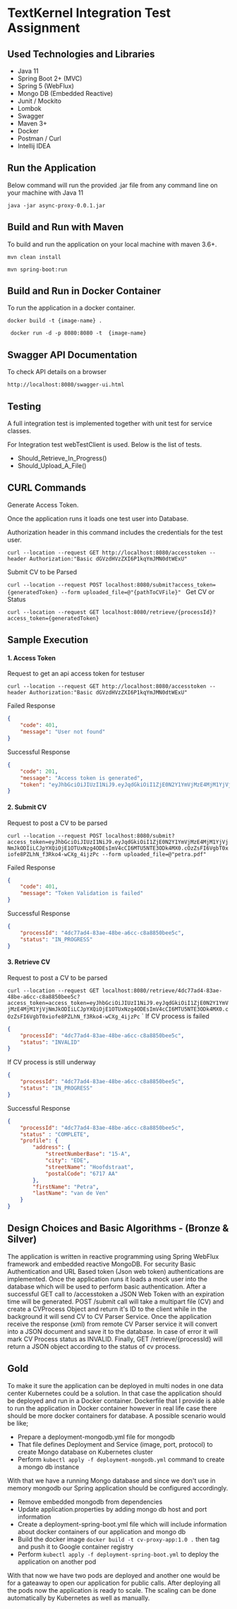 # TextKernel Integration Test Assignment

## Used Technologies and Libraries

+ Java 11
+ Spring Boot 2+ (MVC)
+ Spring 5 (WebFlux)
+ Mongo DB (Embedded Reactive)
+ Junit / Mockito
+ Lombok
+ Swagger
+ Maven 3+
+ Docker
+ Postman / Curl
+ Intellij IDEA

## Run the Application

Below command will run the provided .jar file from any command line on your machine with Java 11

`java -jar async-proxy-0.0.1.jar`
 

## Build and Run with Maven

To build and run the application on your local machine with maven 3.6+.

`mvn clean install`

`mvn spring-boot:run `

## Build and Run in Docker Container

To run the application in a docker container.

`docker build -t {image-name} .`

` docker run -d -p 8080:8080 -t  {image-name}`

## Swagger API Documentation ##

To check API details on a browser 

`http://localhost:8080/swagger-ui.html`

## Testing

A full integration test is implemented together with unit test for service classes.

For Integration test webTestClient is used. Below is the list of tests.

+ Should_Retrieve_In_Progress()
+ Should_Upload_A_File()


## CURL Commands

Generate Access Token.
 
Once the application runs it loads one test user into Database.

Authorization header in this command includes the credentials for the test user.
 
`curl --location --request GET http://localhost:8080/accesstoken --header Authorization:"Basic dGVzdHVzZXI6P1kqYmJMN0dtWExU" `

Submit CV to be Parsed

`curl --location --request POST localhost:8080/submit?access_token={generatedToken} --form uploaded_file=@"{pathToCVFile}"
`
Get CV or Status

`curl --location --request GET localhost:8080/retrieve/{processId}?access_token={generatedToken}`

## Sample Execution

#### 1. Access Token

Request to get an api access token for testuser

`curl --location --request GET http://localhost:8080/accesstoken --header Authorization:"Basic dGVzdHVzZXI6P1kqYmJMN0dtWExU" `

Failed Response
```json
{
    "code": 401,
    "message": "User not found"
}
```

Successful Response
```json
{
    "code": 201,
    "message": "Access token is generated",
    "token": "eyJhbGciOiJIUzI1NiJ9.eyJqdGkiOiI1ZjE0N2Y1YmVjMzE4MjM1YjVjNmJkODIiLCJpYXQiOjE1OTUxNzg4ODEsImV4cCI6MTU5NTE3ODk4MX0.cOzZsFI6VgbT0xiofe8PZLhN_f3Rko4-wCXg_4ijzPc"
}
```

#### 2. Submit CV

Request to post a CV to be parsed 

`curl --location --request POST localhost:8080/submit?access_token=eyJhbGciOiJIUzI1NiJ9.eyJqdGkiOiI1ZjE0N2Y1YmVjMzE4MjM1YjVjNmJkODIiLCJpYXQiOjE1OTUxNzg4ODEsImV4cCI6MTU5NTE3ODk4MX0.cOzZsFI6VgbT0xiofe8PZLhN_f3Rko4-wCXg_4ijzPc --form uploaded_file=@"petra.pdf"
`

Failed Response
```json
{
    "code": 401,
    "message": "Token Validation is failed"
}
```

Successful Response
```json
{
    "processId": "4dc77ad4-83ae-48be-a6cc-c8a8850bee5c",
    "status": "IN_PROGRESS"
}
```

#### 3. Retrieve CV

Request to post a CV to be parsed 

`curl --location --request GET localhost:8080/retrieve/4dc77ad4-83ae-48be-a6cc-c8a8850bee5c?access_token=access_token=eyJhbGciOiJIUzI1NiJ9.eyJqdGkiOiI1ZjE0N2Y1YmVjMzE4MjM1YjVjNmJkODIiLCJpYXQiOjE1OTUxNzg4ODEsImV4cCI6MTU5NTE3ODk4MX0.cOzZsFI6VgbT0xiofe8PZLhN_f3Rko4-wCXg_4ijzPc`
                                                                                                         `
If CV process is failed

```json
{
    "processId": "4dc77ad4-83ae-48be-a6cc-c8a8850bee5c",
    "status": "INVALID"
}
```

If CV process is still underway

```json
{
    "processId": "4dc77ad4-83ae-48be-a6cc-c8a8850bee5c",
    "status": "IN_PROGRESS"
}
```

Successful Response
```json
{
    "processId": "4dc77ad4-83ae-48be-a6cc-c8a8850bee5c",
    "status" : "COMPLETE",
    "profile": {
        "address": {
            "streetNumberBase": "15-A",
            "city": "EDE",
            "streetName": "Hoofdstraat",
            "postalCode": "6717 AA"
        },
        "firstName": "Petra",
        "lastName": "van de Ven"
    }
}
```

## Design Choices and Basic Algorithms - (Bronze & Silver)

The application is written in reactive programming using Spring WebFlux framework and embedded reactive MongoDB.
For security Basic Authentication and URL Based token (Json web token) authentications are implemented. Once the application
runs it loads a mock user into the database which will be used to perform basic authentication. After a successful GET call to /accesstoken a JSON Web Token with an expiration time will be generated. POST /submit call will take a multipart file (CV) and create a CVProcess Object and return it's ID to the client while in the background it will send CV to CV Parser Service. Once the application receive the response (xml) from remote CV Parser service it will convert into a JSON document and save it to the database. In case of error it will mark CV Process status as INVALID. Finally, GET /retrieve/{processId} will return a JSON object according to the status of cv process.


## Gold

To make it sure the application can be deployed in multi nodes in one data center Kubernetes could be a solution. In that case the application should be deployed and run in a Docker container.
Dockerfile that I provide is able to run the application in Docker container however in real life case there should be more docker containers for database. A possible scenario would be like;

+ Prepare a deployment-mongodb.yml file for mongodb 
+ That file defines Deployment and Service (image, port, protocol) to create Mongo database on Kubernetes cluster
+ Perform `kubectl apply -f deployment-mongodb.yml`  command to create a mongo db instance


With that we have a running Mongo database and since we don't use in memory mongodb our Spring application should be configured accordingly.

+ Remove embedded mongodb from dependencies
+ Update application.properties by adding mongo db host and port information
+ Create a deployment-spring-boot.yml file which will include information about docker containers of our application and mongo db
+ Build the docker image `docker build -t cv-proxy-app:1.0 .` then tag and push it to Google container registry
+ Perform `kubectl apply -f deployment-spring-boot.yml` to deploy the application on another pod

With that now we have two pods are deployed and another one would be for a gateaway to open our application for public calls.
After deploying all the pods now the application is ready to scale. The scaling can be done automatically by Kubernetes as well as manually.


                         
 



 
